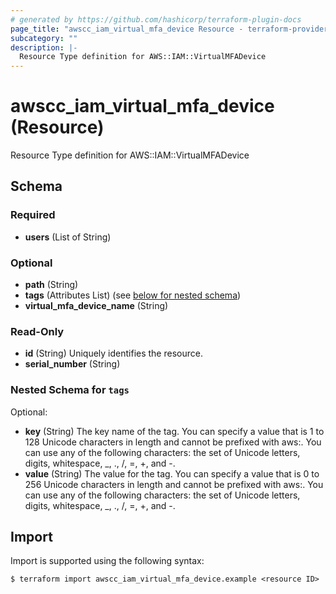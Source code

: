 ```yaml
---
# generated by https://github.com/hashicorp/terraform-plugin-docs
page_title: "awscc_iam_virtual_mfa_device Resource - terraform-provider-awscc"
subcategory: ""
description: |-
  Resource Type definition for AWS::IAM::VirtualMFADevice
---
```


# awscc_iam_virtual_mfa_device (Resource)

Resource Type definition for AWS::IAM::VirtualMFADevice



<!-- schema generated by tfplugindocs -->
## Schema

### Required

- **users** (List of String)

### Optional

- **path** (String)
- **tags** (Attributes List) (see [below for nested schema](#nestedatt--tags))
- **virtual_mfa_device_name** (String)

### Read-Only

- **id** (String) Uniquely identifies the resource.
- **serial_number** (String)

<a id="nestedatt--tags"></a>
### Nested Schema for `tags`

Optional:

- **key** (String) The key name of the tag. You can specify a value that is 1 to 128 Unicode characters in length and cannot be prefixed with aws:. You can use any of the following characters: the set of Unicode letters, digits, whitespace, _, ., /, =, +, and -.
- **value** (String) The value for the tag. You can specify a value that is 0 to 256 Unicode characters in length and cannot be prefixed with aws:. You can use any of the following characters: the set of Unicode letters, digits, whitespace, _, ., /, =, +, and -.

## Import

Import is supported using the following syntax:

```shell
$ terraform import awscc_iam_virtual_mfa_device.example <resource ID>
```
